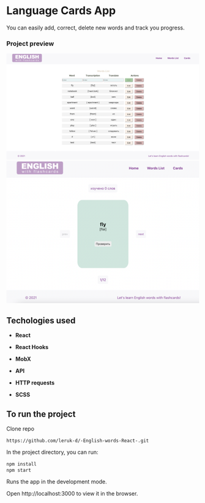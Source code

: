 # Language Cards App

You can easily add, correct, delete new words and track you progress.

### Project preview

![Иллюстрация к проекту](https://github.com/leruk-d/-English-words-React-/raw/main/src/assets/EnglishWords2.png)
![Иллюстрация к проекту](https://github.com/leruk-d/-English-words-React-/raw/main/src/assets/EnglishWords.png)

## Techologies used

- **React**

- **React Hooks**

- **MobX**

- **API**

- **HTTP requests**

- **SCSS**

## To run the project

Clone repo

```
https://github.com/leruk-d/-English-words-React-.git
```

In the project directory, you can run:

```
npm install
npm start
```

Runs the app in the development mode.

Open http://localhost:3000 to view it in the browser.

